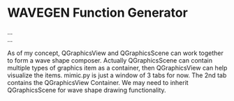 # WAVEGEN Function Generator

... <br>
... <br>

As of my concept, QGraphicsView and QGraphicsScene can work together to 
form a wave shape composer. Actually QGraphicsScene can contain multiple 
types of graphics item as a container, then QGraphicsView can help visualize 
the items. mimic.py is just a window of 3 tabs for now. The 2nd tab contains 
the QGraphicsView Container. We may need to inherit QGraphicsScene for 
wave shape drawing functionality. <br>



```Python
```
